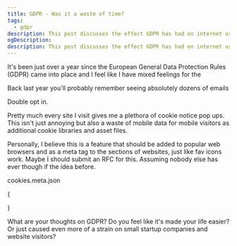 ```yaml
---
title: GDPR - Was it a waste of time?
tags:
  - gdpr
description: This post discusses the effect GDPR has had on internet use
ogDescription: 
description: This post discusses the effect GDPR has had on internet use
---
```


It's been just over a year since the European General Data Protection Rules (GDPR) came into place and I feel like I have mixed feelings for the 


Back last year you'll probably remember seeing absolutely dozens of emails 

Double opt in. 

Pretty much every site I visit gives me a plethora of cookie notice pop ups. This isn't just annoying but also a waste of mobile data for mobile visitors as additional cookie libraries and asset files. 

Personally, I believe this is a feature that should be added to popular web browsers and as a meta tag to the <head> sections of websites, just like fav icons work. Maybe I should submit an RFC for this. Assuming nobody else has ever though if the idea before.  

cookies.meta.json

{

}



What are your thoughts on GDPR? Do you feel like it's made your life easier? Or just caused even more of a strain on small startup companies and website visitors?